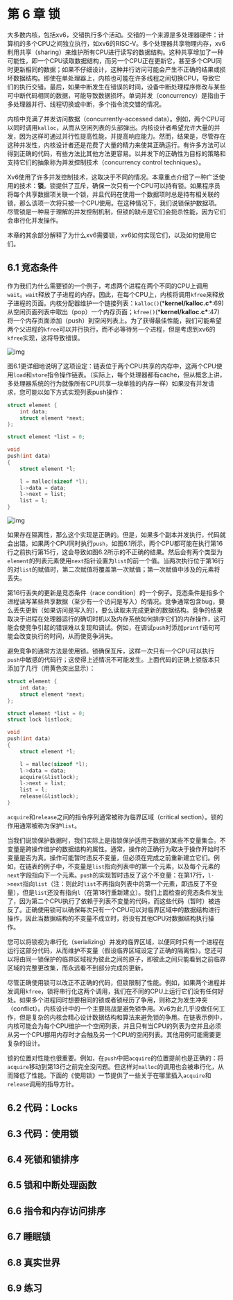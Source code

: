 # 第 6 章 锁

大多数内核，包括xv6，交错执行多个活动。交错的一个来源是多处理器硬件：计算机的多个CPU之间独立执行，如xv6的RISC-V。多个处理器共享物理内存，xv6利用共享（sharing）来维护所有CPU进行读写的数据结构。这种共享增加了一种可能性，即一个CPU读取数据结构，而另一个CPU正在更新它，甚至多个CPU同时更新相同的数据；如果不仔细设计，这种并行访问可能会产生不正确的结果或损坏数据结构。即使在单处理器上，内核也可能在许多线程之间切换CPU，导致它们的执行交错。最后，如果中断发生在错误的时间，设备中断处理程序修改与某些可中断代码相同的数据，可能导致数据损坏。单词并发（concurrency）是指由于多处理器并行、线程切换或中断，多个指令流交错的情况。

内核中充满了并发访问数据（concurrently-accessed data）。例如，两个CPU可以同时调用`kalloc`，从而从空闲列表的头部弹出。内核设计者希望允许大量的并发，因为这样可通过并行性提高性能，并提高响应能力。然而，结果是，尽管存在这种并发性，内核设计者还是花费了大量的精力来使其正确运行。有许多方法可以得到正确的代码，有些方法比其他方法更容易。以并发下的正确性为目标的策略和支持它们的抽象称为并发控制技术（concurrency control techniques）。

Xv6使用了许多并发控制技术，这取决于不同的情况。本章重点介绍了一种广泛使用的技术：**锁**。锁提供了互斥，确保一次只有一个CPU可以持有锁。如果程序员将每个共享数据项关联一个锁，并且代码在使用一个数据项时总是持有相关联的锁，那么该项一次将只被一个CPU使用。在这种情况下，我们说锁保护数据项。尽管锁是一种易于理解的并发控制机制，但锁的缺点是它们会扼杀性能，因为它们会串行化并发操作。

本章的其余部分解释了为什么xv6需要锁，xv6如何实现它们，以及如何使用它们。



## 6.1 竞态条件

作为我们为什么需要锁的一个例子，考虑两个进程在两个不同的CPU上调用`wait`。`wait`释放了子进程的内存。因此，在每个CPU上，内核将调用`kfree`来释放子进程的页面。内核分配器维护一个链接列表：`kalloc()`(***kernel/kalloc.c\***:69) 从空闲页面列表中取出（pop）一个内存页面；`kfree()`(***kernel/kalloc.c\***:47) 将一个内存页面添加（push）到空闲列表上。为了获得最佳性能，我们可能希望两个父进程的`kfree`可以并行执行，而不必等待另一个进程，但是考虑到xv6的`kfree`实现，这将导致错误。

![img](http://xv6.dgs.zone/tranlate_books/book-riscv-rev1/images/c6/p1.png)

图6.1更详细地说明了这项设定：链表位于两个CPU共享的内存中，这两个CPU使用`load`和`store`指令操作链表。（实际上，每个处理器都有cache，但从概念上讲，多处理器系统的行为就像所有CPU共享一块单独的内存一样）如果没有并发请求，您可能以如下方式实现列表push操作：

```c
struct element {
    int data;
    struct element *next;
}; 

struct element *list = 0;

void 
push(int data)
{
    struct element *l;

    l = malloc(sizeof *l);
    l->data = data;
    l->next = list;
    list = l; 
}
```

![img](http://xv6.dgs.zone/tranlate_books/book-riscv-rev1/images/c6/p2.png)

如果存在隔离性，那么这个实现是正确的。但是，如果多个副本并发执行，代码就会出错。如果两个CPU同时执行`push`，如图6.1所示，两个CPU都可能在执行第16行之前执行第15行，这会导致如图6.2所示的不正确的结果。然后会有两个类型为`element`的列表元素使用`next`指针设置为`list`的前一个值。当两次执行位于第16行的对`list`的赋值时，第二次赋值将覆盖第一次赋值；第一次赋值中涉及的元素将丢失。

第16行丢失的更新是竞态条件（race condition）的一个例子。竞态条件是指多个进程读写某些共享数据（至少有一个访问是写入）的情况。竞争通常包含bug，要么丢失更新（如果访问是写入的），要么读取未完成更新的数据结构。竞争的结果取决于进程在处理器运行的确切时机以及内存系统如何排序它们的内存操作，这可能会使竞争引起的错误难以复现和调试。例如，在调试`push`时添加`printf`语句可能会改变执行的时间，从而使竞争消失。

避免竞争的通常方法是使用锁。锁确保互斥，这样一次只有一个CPU可以执行`push`中敏感的代码行；这使得上述情况不可能发生。上面代码的正确上锁版本只添加了几行（用黄色突出显示）：

```c
struct element {
    int data;
    struct element *next;
}; 

struct element *list = 0;
struct lock listlock;

void 
push(int data)
{
    struct element *l;

    l = malloc(sizeof *l);
    l->data = data;
    acquire(&listlock);
    l->next = list;
    list = l; 
    release(&listlock);
}
```

`acquire`和`release`之间的指令序列通常被称为临界区域（critical section）。锁的作用通常被称为保护`list`。

当我们说锁保护数据时，我们实际上是指锁保护适用于数据的某些不变量集合。不变量是跨操作维护的数据结构的属性。通常，操作的正确行为取决于操作开始时不变量是否为真。操作可能暂时违反不变量，但必须在完成之前重新建立它们。例如，在链表的例子中，不变量是`list`指向列表中的第一个元素，以及每个元素的`next`字段指向下一个元素。`push`的实现暂时违反了这个不变量：在第17行，`l->next`指向`list`（注：则此时`list`不再指向列表中的第一个元素，即违反了不变量），但是`list`还没有指向`l`（在第18行重新建立）。我们上面检查的竞态条件发生了，因为第二个CPU执行了依赖于列表不变量的代码，而这些代码（暂时）被违反了。正确使用锁可以确保每次只有一个CPU可以对临界区域中的数据结构进行操作，因此当数据结构的不变量不成立时，将没有其他CPU对数据结构执行操作。

您可以将锁视为串行化（serializing）并发的临界区域，以便同时只有一个进程在运行这部分代码，从而维护不变量（假设临界区域设定了正确的隔离性）。您还可以将由同一锁保护的临界区域视为彼此之间的原子，即彼此之间只能看到之前临界区域的完整更改集，而永远看不到部分完成的更新。

尽管正确使用锁可以改正不正确的代码，但锁限制了性能。例如，如果两个进程并发调用`kfree`，锁将串行化这两个调用，我们在不同的CPU上运行它们没有任何好处。如果多个进程同时想要相同的锁或者锁经历了争用，则称之为发生冲突（conflict）。内核设计中的一个主要挑战是避免锁争用。Xv6为此几乎没做任何工作，但是复杂的内核会精心设计数据结构和算法来避免锁的争用。在链表示例中，内核可能会为每个CPU维护一个空闲列表，并且只有当CPU的列表为空并且必须从另一个CPU挪用内存时才会触及另一个CPU的空闲列表。其他用例可能需要更复杂的设计。

锁的位置对性能也很重要。例如，在`push`中把`acquire`的位置提前也是正确的：将`acquire`移动到第13行之前完全没问题。但这样对`malloc`的调用也会被串行化，从而降低了性能。下面的《使用锁》一节提供了一些关于在哪里插入`acquire`和`release`调用的指导方针。

## 6.2 代码：Locks



## 6.3 代码：使用锁



## 6.4 死锁和锁排序



## 6.5 锁和中断处理函数



## 6.6 指令和内存访问排序



## 6.7 睡眠锁



## 6.8 真实世界



## 6.9 练习

